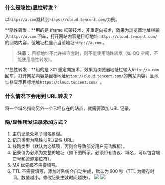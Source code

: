 ### 什么是隐性/显性转发？

以`http://a.com`跳转到` https://cloud.tencent.com/ `为例。

**隐性转发：**用的是 iframe 框架技术、非重定向技术，效果为浏览器地址栏输入`http://a.com` 回车，打开网站内容是目标地址 `https://cloud.tencent.com/`  的网站内容，但地址栏显示当前地址`http://a.com` 。
>**注意：**
>目标地址不允许被嵌套时，则不能使用隐性转发（如 QQ 空间，不能使用隐性转发）。 
 
**显性转发：**用的是 301 重定向技术，效果为浏览器地址栏输入`http://a.com` 回车，打开网站内容是目标地址`https://cloud.tencent.com/`的网站内容，且地址栏显示目标地址`https://cloud.tencent.com/ `。
### 什么情况下会用到 URL 转发？
将一个域名指向另外一个已经存在的站点，就需要添加 URL 记录。
### 隐/显性转发记录添加方式？
1. 主机记录处填子域名前缀。
2. 记录类型为隐性 URL/显性 URL。
3. 线路类型（默认为必填项，否则会导致部分用户无法解析）。
4. 记录值为必须为完整的地址（如下图所示，必须带有协议、域名，可以包含端口号和资源定位符）。
5. MX 优先级不需要填写。
6. TTL 不需要填写，添加时系统会自动生成，默认为 600 秒（TTL 为缓存时间，数值越小，修改记录生效时间越快）。
![](//mc.qcloudimg.com/static/img/b1201d381985067214ad99c688de459e/image.png)
![](//mc.qcloudimg.com/static/img/4bc770b92f945758f3d0cce05d5c5b4f/image.png)